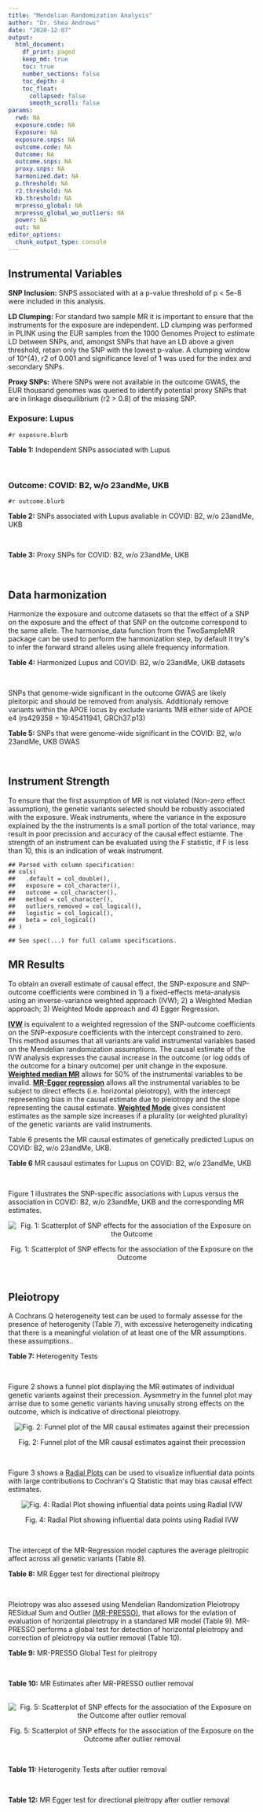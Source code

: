 ```yaml
---
title: "Mendelian Randomization Analysis"
author: "Dr. Shea Andrews"
date: "2020-12-07"
output:
  html_document:
    df_print: paged
    keep_md: true
    toc: true
    number_sections: false
    toc_depth: 4
    toc_float:
      collapsed: false
      smooth_scroll: false
params:
  rwd: NA
  exposure.code: NA
  Exposure: NA
  exposure.snps: NA
  outcome.code: NA
  Outcome: NA
  outcome.snps: NA
  proxy.snps: NA
  harmonized.dat: NA
  p.threshold: NA
  r2.threshold: NA
  kb.threshold: NA
  mrpresso_global: NA
  mrpresso_global_wo_outliers: NA
  power: NA
  out: NA
editor_options:
  chunk_output_type: console
---
```







## Instrumental Variables
**SNP Inclusion:** SNPS associated with at a p-value threshold of p < 5e-8 were included in this analysis.
<br>

**LD Clumping:** For standard two sample MR it is important to ensure that the instruments for the exposure are independent. LD clumping was performed in PLINK using the EUR samples from the 1000 Genomes Project to estimate LD between SNPs, and, amongst SNPs that have an LD above a given threshold, retain only the SNP with the lowest p-value. A clumping window of 10^{4}, r2 of 0.001 and significance level of 1 was used for the index and secondary SNPs.
<br>

**Proxy SNPs:** Where SNPs were not available in the outcome GWAS, the EUR thousand genomes was queried to identify potential proxy SNPs that are in linkage disequilibrium (r2 > 0.8) of the missing SNP.
<br>

### Exposure: Lupus
`#r exposure.blurb`
<br>

**Table 1:** Independent SNPs associated with Lupus
<div data-pagedtable="false">
  <script data-pagedtable-source type="application/json">
{"columns":[{"label":["SNP"],"name":[1],"type":["chr"],"align":["left"]},{"label":["CHROM"],"name":[2],"type":["dbl"],"align":["right"]},{"label":["POS"],"name":[3],"type":["dbl"],"align":["right"]},{"label":["REF"],"name":[4],"type":["chr"],"align":["left"]},{"label":["ALT"],"name":[5],"type":["chr"],"align":["left"]},{"label":["AF"],"name":[6],"type":["dbl"],"align":["right"]},{"label":["BETA"],"name":[7],"type":["dbl"],"align":["right"]},{"label":["SE"],"name":[8],"type":["dbl"],"align":["right"]},{"label":["Z"],"name":[9],"type":["dbl"],"align":["right"]},{"label":["P"],"name":[10],"type":["dbl"],"align":["right"]},{"label":["N"],"name":[11],"type":["dbl"],"align":["right"]},{"label":["TRAIT"],"name":[12],"type":["chr"],"align":["left"]}],"data":[{"1":"rs4661543","2":"1","3":"15229101","4":"T","5":"G","6":"0.89366400","7":"0.2744370","8":"0.04237546","9":"6.476320","10":"9.39891e-11","11":"23210","12":"Lupus"},{"1":"rs6679677","2":"1","3":"114303808","4":"C","5":"A","6":"0.13198000","7":"0.3364722","8":"0.04648538","9":"7.238238","10":"4.54552e-13","11":"23210","12":"Lupus"},{"1":"rs6671847","2":"1","3":"161478810","4":"G","5":"A","6":"0.43811600","7":"0.1988509","8":"0.02896508","9":"6.865193","10":"6.64016e-12","11":"23210","12":"Lupus"},{"1":"rs10912578","2":"1","3":"173251856","4":"A","5":"G","6":"0.69282600","7":"-0.2468600","8":"0.03099180","9":"-7.965340","10":"1.64776e-15","11":"23210","12":"Lupus"},{"1":"rs4916215","2":"1","3":"173314540","4":"C","5":"T","6":"0.77431100","7":"0.2231440","8":"0.03396932","9":"6.568970","10":"5.06636e-11","11":"23210","12":"Lupus"},{"1":"rs17849501","2":"1","3":"183542323","4":"C","5":"T","6":"0.04266520","7":"0.8109302","8":"0.04986423","9":"16.262763","10":"1.81370e-59","11":"23210","12":"Lupus"},{"1":"rs12094036","2":"1","3":"183558174","4":"T","5":"C","6":"0.06648550","7":"-0.3285041","8":"0.05785948","9":"-5.677618","10":"1.36583e-08","11":"23210","12":"Lupus"},{"1":"rs34703115","2":"2","3":"40282854","4":"T","5":"C","6":"0.05253620","7":"-0.6161861","8":"0.10477761","9":"-5.880895","10":"4.08053e-09","11":"23210","12":"Lupus"},{"1":"rs268124","2":"2","3":"65654364","4":"C","5":"T","6":"0.70927300","7":"0.1863300","8":"0.03237026","9":"5.756200","10":"8.60306e-09","11":"23210","12":"Lupus"},{"1":"rs13019891","2":"2","3":"113829869","4":"G","5":"T","6":"0.42580400","7":"-0.5621189","8":"0.02903360","9":"-19.360981","10":"1.64719e-83","11":"23210","12":"Lupus"},{"1":"rs2459611","2":"2","3":"191939187","4":"C","5":"T","6":"0.91986900","7":"0.2613650","8":"0.04524500","9":"5.776660","10":"7.62003e-09","11":"23210","12":"Lupus"},{"1":"rs4274624","2":"2","3":"191958656","4":"C","5":"T","6":"0.79354100","7":"-0.5596160","8":"0.03267912","9":"-17.124600","10":"9.73273e-66","11":"23210","12":"Lupus"},{"1":"rs10048743","2":"2","3":"213890232","4":"G","5":"T","6":"0.86960500","7":"-0.2311120","8":"0.04120563","9":"-5.608740","10":"2.03803e-08","11":"23210","12":"Lupus"},{"1":"rs10200680","2":"2","3":"223961877","4":"C","5":"T","6":"0.12876900","7":"-0.2484614","8":"0.04248350","9":"-5.848421","10":"4.96262e-09","11":"23210","12":"Lupus"},{"1":"rs2573219","2":"2","3":"233288667","4":"A","5":"C","6":"0.11355300","7":"0.5877867","8":"0.04292917","9":"13.692012","10":"1.13327e-42","11":"23210","12":"Lupus"},{"1":"rs9852014","2":"3","3":"129084581","4":"A","5":"G","6":"0.08055150","7":"0.6205765","8":"0.04927268","9":"12.594737","10":"2.25712e-36","11":"23210","12":"Lupus"},{"1":"rs1464446","2":"3","3":"146601295","4":"G","5":"T","6":"0.19522400","7":"-0.3285041","8":"0.04014973","9":"-8.181975","10":"2.79229e-16","11":"23210","12":"Lupus"},{"1":"rs13136219","2":"4","3":"102743687","4":"C","5":"T","6":"0.33503600","7":"-0.1743534","8":"0.02778696","9":"-6.274648","10":"3.50427e-10","11":"23210","12":"Lupus"},{"1":"rs4388254","2":"5","3":"133428601","4":"C","5":"T","6":"0.04080520","7":"0.3784364","8":"0.06039767","9":"6.265745","10":"3.71046e-10","11":"23210","12":"Lupus"},{"1":"rs1078324","2":"5","3":"149202268","4":"C","5":"A","6":"0.06524100","7":"-0.7133499","8":"0.07816647","9":"-9.126034","10":"7.10544e-20","11":"23210","12":"Lupus"},{"1":"rs6889239","2":"5","3":"150457771","4":"T","5":"C","6":"0.25117800","7":"0.2776317","8":"0.03173996","9":"8.747072","10":"2.18960e-18","11":"23210","12":"Lupus"},{"1":"rs2431697","2":"5","3":"159879978","4":"T","5":"C","6":"0.40740100","7":"-0.2231436","8":"0.02929643","9":"-7.616749","10":"2.60144e-14","11":"23210","12":"Lupus"},{"1":"rs12524498","2":"6","3":"31444187","4":"G","5":"T","6":"0.02318840","7":"-0.6733446","8":"0.12079282","9":"-5.574376","10":"2.48419e-08","11":"23210","12":"Lupus"},{"1":"rs389884","2":"6","3":"31940897","4":"A","5":"G","6":"0.10729800","7":"0.9282193","8":"0.04323190","9":"21.470703","10":"2.92560e-102","11":"23210","12":"Lupus"},{"1":"rs79197920","2":"6","3":"32455569","4":"C","5":"T","6":"0.65625000","7":"-0.4510760","8":"0.03341812","9":"-13.497900","10":"1.60819e-41","11":"23210","12":"Lupus"},{"1":"rs113753702","2":"6","3":"32471064","4":"T","5":"C","6":"0.43790100","7":"-0.3856625","8":"0.03422480","9":"-11.268508","10":"1.87724e-29","11":"23210","12":"Lupus"},{"1":"rs77062257","2":"6","3":"32620764","4":"A","5":"T","6":"0.16741300","7":"-0.4620355","8":"0.04802120","9":"-9.621488","10":"6.48854e-22","11":"23210","12":"Lupus"},{"1":"rs2097294","2":"6","3":"32779583","4":"C","5":"T","6":"0.00875099","7":"0.6981347","8":"0.06965172","9":"10.023223","10":"1.20508e-23","11":"23210","12":"Lupus"},{"1":"rs7768653","2":"6","3":"106574794","4":"C","5":"T","6":"0.60770100","7":"-0.2070140","8":"0.02968907","9":"-6.972740","10":"3.10827e-12","11":"23210","12":"Lupus"},{"1":"rs58721818","2":"6","3":"138243739","4":"C","5":"T","6":"0.03142030","7":"0.6575200","8":"0.07559407","9":"8.698037","10":"3.37674e-18","11":"23210","12":"Lupus"},{"1":"rs35000415","2":"7","3":"128585616","4":"C","5":"T","6":"0.14785900","7":"0.5877867","8":"0.04153895","9":"14.150252","10":"1.86090e-45","11":"23210","12":"Lupus"},{"1":"rs2736332","2":"8","3":"11339965","4":"G","5":"C","6":"0.24709300","7":"0.2776317","8":"0.03206938","9":"8.657222","10":"4.83401e-18","11":"23210","12":"Lupus"},{"1":"rs7823055","2":"8","3":"55511676","4":"G","5":"T","6":"0.57587300","7":"-0.3506570","8":"0.02862084","9":"-12.251800","10":"1.64303e-34","11":"23210","12":"Lupus"},{"1":"rs7097397","2":"10","3":"50025396","4":"G","5":"A","6":"0.35511500","7":"-0.1863296","8":"0.02871184","9":"-6.489643","10":"8.60398e-11","11":"23210","12":"Lupus"},{"1":"rs7899626","2":"10","3":"63825561","4":"C","5":"T","6":"0.32037800","7":"0.1823216","8":"0.03325319","9":"5.482830","10":"4.18576e-08","11":"23210","12":"Lupus"},{"1":"rs58688157","2":"11","3":"625085","4":"A","5":"G","6":"0.26210400","7":"-0.2231436","8":"0.03356474","9":"-6.648154","10":"2.96791e-11","11":"23210","12":"Lupus"},{"1":"rs353608","2":"11","3":"35101738","4":"A","5":"G","6":"0.53012700","7":"0.1863300","8":"0.02801977","9":"6.649930","10":"2.93228e-11","11":"23210","12":"Lupus"},{"1":"rs73050535","2":"12","3":"5012503","4":"C","5":"T","6":"0.01180100","7":"-0.7133499","8":"0.12413416","9":"-5.746604","10":"9.10536e-09","11":"23210","12":"Lupus"},{"1":"rs597808","2":"12","3":"111973358","4":"A","5":"G","6":"0.54462300","7":"-0.1625189","8":"0.02947364","9":"-5.514043","10":"3.50683e-08","11":"23210","12":"Lupus"},{"1":"rs1143679","2":"16","3":"31276811","4":"G","5":"A","6":"0.12236000","7":"0.5822156","8":"0.03998663","9":"14.560256","10":"5.02694e-48","11":"23210","12":"Lupus"},{"1":"rs13332649","2":"16","3":"85966683","4":"A","5":"G","6":"0.23690900","7":"-0.3147107","8":"0.03756825","9":"-8.377040","10":"5.42755e-17","11":"23210","12":"Lupus"},{"1":"rs143123127","2":"17","3":"38007190","4":"G","5":"A","6":"0.05919850","7":"0.4700036","8":"0.08403420","9":"5.593004","10":"2.23174e-08","11":"23210","12":"Lupus"},{"1":"rs35251378","2":"19","3":"10459969","4":"G","5":"A","6":"0.28126200","7":"-0.2357223","8":"0.03242656","9":"-7.269422","10":"3.61030e-13","11":"23210","12":"Lupus"},{"1":"rs73068668","2":"19","3":"55763262","4":"G","5":"A","6":"0.05480940","7":"-0.3147107","8":"0.05749035","9":"-5.474149","10":"4.39618e-08","11":"23210","12":"Lupus"},{"1":"rs3747093","2":"22","3":"21984379","4":"G","5":"A","6":"0.19129500","7":"0.2623643","8":"0.03450549","9":"7.603552","10":"2.88112e-14","11":"23210","12":"Lupus"}],"options":{"columns":{"min":{},"max":[10]},"rows":{"min":[10],"max":[10]},"pages":{}}}
  </script>
</div>
<br>

### Outcome: COVID: B2, w/o 23andMe, UKB
`#r outcome.blurb`
<br>

**Table 2:** SNPs associated with Lupus avaliable in COVID: B2, w/o 23andMe, UKB
<div data-pagedtable="false">
  <script data-pagedtable-source type="application/json">
{"columns":[{"label":["SNP"],"name":[1],"type":["chr"],"align":["left"]},{"label":["CHROM"],"name":[2],"type":["dbl"],"align":["right"]},{"label":["POS"],"name":[3],"type":["dbl"],"align":["right"]},{"label":["REF"],"name":[4],"type":["chr"],"align":["left"]},{"label":["ALT"],"name":[5],"type":["chr"],"align":["left"]},{"label":["AF"],"name":[6],"type":["dbl"],"align":["right"]},{"label":["BETA"],"name":[7],"type":["dbl"],"align":["right"]},{"label":["SE"],"name":[8],"type":["dbl"],"align":["right"]},{"label":["Z"],"name":[9],"type":["dbl"],"align":["right"]},{"label":["P"],"name":[10],"type":["dbl"],"align":["right"]},{"label":["N"],"name":[11],"type":["dbl"],"align":["right"]},{"label":["TRAIT"],"name":[12],"type":["chr"],"align":["left"]}],"data":[{"1":"rs4661543","2":"1","3":"15229101","4":"T","5":"G","6":"0.88530","7":"-0.0173250","8":"0.037547","9":"-0.46142168","10":"6.445e-01","11":"543388","12":"COVID:_hospitalized_vs._population__eur_w/o_23andMe__ukbb"},{"1":"rs6679677","2":"1","3":"114303808","4":"C","5":"A","6":"0.14180","7":"0.0064796","8":"0.045873","9":"0.14125084","10":"8.877e-01","11":"543388","12":"COVID:_hospitalized_vs._population__eur_w/o_23andMe__ukbb"},{"1":"rs6671847","2":"1","3":"161478810","4":"G","5":"A","6":"0.49720","7":"0.0099306","8":"0.034233","9":"0.29008851","10":"7.717e-01","11":"532719","12":"COVID:_hospitalized_vs._population__eur_w/o_23andMe__ukbb"},{"1":"rs10912578","2":"1","3":"173251856","4":"A","5":"G","6":"0.68150","7":"-0.0076193","8":"0.039251","9":"-0.19411735","10":"8.461e-01","11":"530716","12":"COVID:_hospitalized_vs._population__eur_w/o_23andMe__ukbb"},{"1":"rs4916215","2":"1","3":"173314540","4":"C","5":"T","6":"0.75800","7":"-0.0160120","8":"0.029214","9":"-0.54809338","10":"5.836e-01","11":"543388","12":"COVID:_hospitalized_vs._population__eur_w/o_23andMe__ukbb"},{"1":"rs17849501","2":"1","3":"183542323","4":"C","5":"T","6":"0.05129","7":"0.0199730","8":"0.058174","9":"0.34333207","10":"7.314e-01","11":"543388","12":"COVID:_hospitalized_vs._population__eur_w/o_23andMe__ukbb"},{"1":"rs12094036","2":"1","3":"183558174","4":"T","5":"C","6":"0.09063","7":"0.0673980","8":"0.047119","9":"1.43037840","10":"1.526e-01","11":"543388","12":"COVID:_hospitalized_vs._population__eur_w/o_23andMe__ukbb"},{"1":"rs34703115","2":"2","3":"40282854","4":"T","5":"C","6":"0.03179","7":"0.0548320","8":"0.074023","9":"0.74074274","10":"4.589e-01","11":"543388","12":"COVID:_hospitalized_vs._population__eur_w/o_23andMe__ukbb"},{"1":"rs268124","2":"2","3":"65654364","4":"C","5":"T","6":"0.69320","7":"-0.0492370","8":"0.037651","9":"-1.30772091","10":"1.910e-01","11":"533332","12":"COVID:_hospitalized_vs._population__eur_w/o_23andMe__ukbb"},{"1":"rs13019891","2":"2","3":"113829869","4":"G","5":"T","6":"0.45260","7":"-0.0035785","8":"0.032760","9":"-0.10923382","10":"9.130e-01","11":"533332","12":"COVID:_hospitalized_vs._population__eur_w/o_23andMe__ukbb"},{"1":"rs2459611","2":"2","3":"191939187","4":"C","5":"T","6":"0.92250","7":"-0.0944620","8":"0.049937","9":"-1.89162345","10":"5.854e-02","11":"533332","12":"COVID:_hospitalized_vs._population__eur_w/o_23andMe__ukbb"},{"1":"rs4274624","2":"2","3":"191958656","4":"C","5":"T","6":"0.77670","7":"-0.0207940","8":"0.030626","9":"-0.67896558","10":"4.972e-01","11":"543388","12":"COVID:_hospitalized_vs._population__eur_w/o_23andMe__ukbb"},{"1":"rs10048743","2":"2","3":"213890232","4":"G","5":"T","6":"0.81620","7":"0.0300460","8":"0.037737","9":"0.79619472","10":"4.259e-01","11":"543388","12":"COVID:_hospitalized_vs._population__eur_w/o_23andMe__ukbb"},{"1":"rs10200680","2":"2","3":"223961877","4":"C","5":"T","6":"0.15720","7":"0.0303270","8":"0.036107","9":"0.83992024","10":"4.009e-01","11":"543388","12":"COVID:_hospitalized_vs._population__eur_w/o_23andMe__ukbb"},{"1":"rs2573219","2":"2","3":"233288667","4":"A","5":"C","6":"0.08766","7":"-0.0808580","8":"0.045431","9":"-1.77979794","10":"7.511e-02","11":"543388","12":"COVID:_hospitalized_vs._population__eur_w/o_23andMe__ukbb"},{"1":"rs9852014","2":"3","3":"129084581","4":"A","5":"G","6":"0.08334","7":"-0.0198420","8":"0.060409","9":"-0.32846099","10":"7.426e-01","11":"533332","12":"COVID:_hospitalized_vs._population__eur_w/o_23andMe__ukbb"},{"1":"rs1464446","2":"3","3":"146601295","4":"G","5":"T","6":"0.19820","7":"0.0089551","8":"0.036289","9":"0.24677175","10":"8.051e-01","11":"540159","12":"COVID:_hospitalized_vs._population__eur_w/o_23andMe__ukbb"},{"1":"rs13136219","2":"4","3":"102743687","4":"C","5":"T","6":"0.34120","7":"0.0015060","8":"0.026281","9":"0.05730376","10":"9.543e-01","11":"543388","12":"COVID:_hospitalized_vs._population__eur_w/o_23andMe__ukbb"},{"1":"rs4388254","2":"5","3":"133428601","4":"C","5":"T","6":"0.08097","7":"-0.0680890","8":"0.068740","9":"-0.99052953","10":"3.219e-01","11":"533332","12":"COVID:_hospitalized_vs._population__eur_w/o_23andMe__ukbb"},{"1":"rs1078324","2":"5","3":"149202268","4":"C","5":"A","6":"0.05562","7":"0.0509050","8":"0.053860","9":"0.94513554","10":"3.446e-01","11":"542775","12":"COVID:_hospitalized_vs._population__eur_w/o_23andMe__ukbb"},{"1":"rs6889239","2":"5","3":"150457771","4":"T","5":"C","6":"0.25410","7":"0.0104170","8":"0.035646","9":"0.29223475","10":"7.701e-01","11":"533332","12":"COVID:_hospitalized_vs._population__eur_w/o_23andMe__ukbb"},{"1":"rs2431697","2":"5","3":"159879978","4":"T","5":"C","6":"0.39550","7":"-0.0676960","8":"0.025776","9":"-2.62631906","10":"8.632e-03","11":"543388","12":"COVID:_hospitalized_vs._population__eur_w/o_23andMe__ukbb"},{"1":"rs12524498","2":"6","3":"31444187","4":"G","5":"T","6":"0.03506","7":"0.2116200","8":"0.097165","9":"2.17794473","10":"2.941e-02","11":"538960","12":"COVID:_hospitalized_vs._population__eur_w/o_23andMe__ukbb"},{"1":"rs389884","2":"6","3":"31940897","4":"A","5":"G","6":"0.09527","7":"-0.0223640","8":"0.046162","9":"-0.48446774","10":"6.281e-01","11":"542775","12":"COVID:_hospitalized_vs._population__eur_w/o_23andMe__ukbb"},{"1":"rs77062257","2":"6","3":"32620764","4":"A","5":"T","6":"0.08703","7":"-0.0233400","8":"0.050585","9":"-0.46140160","10":"6.445e-01","11":"254171","12":"COVID:_hospitalized_vs._population__eur_w/o_23andMe__ukbb"},{"1":"rs7768653","2":"6","3":"106574794","4":"C","5":"T","6":"0.54620","7":"0.0098355","8":"0.026508","9":"0.37103893","10":"7.106e-01","11":"542775","12":"COVID:_hospitalized_vs._population__eur_w/o_23andMe__ukbb"},{"1":"rs58721818","2":"6","3":"138243739","4":"C","5":"T","6":"0.02716","7":"0.0461730","8":"0.079008","9":"0.58440917","10":"5.589e-01","11":"543388","12":"COVID:_hospitalized_vs._population__eur_w/o_23andMe__ukbb"},{"1":"rs35000415","2":"7","3":"128585616","4":"C","5":"T","6":"0.14670","7":"0.0410740","8":"0.040723","9":"1.00861921","10":"3.132e-01","11":"543388","12":"COVID:_hospitalized_vs._population__eur_w/o_23andMe__ukbb"},{"1":"rs2736332","2":"8","3":"11339965","4":"G","5":"C","6":"0.24670","7":"0.0269410","8":"0.029256","9":"0.92087093","10":"3.571e-01","11":"543388","12":"COVID:_hospitalized_vs._population__eur_w/o_23andMe__ukbb"},{"1":"rs7823055","2":"8","3":"55511676","4":"G","5":"T","6":"0.56470","7":"0.0122890","8":"0.036782","9":"0.33410364","10":"7.383e-01","11":"530716","12":"COVID:_hospitalized_vs._population__eur_w/o_23andMe__ukbb"},{"1":"rs7097397","2":"10","3":"50025396","4":"G","5":"A","6":"0.36630","7":"-0.0172480","8":"0.026370","9":"-0.65407660","10":"5.131e-01","11":"543388","12":"COVID:_hospitalized_vs._population__eur_w/o_23andMe__ukbb"},{"1":"rs7899626","2":"10","3":"63825561","4":"C","5":"T","6":"0.35550","7":"0.0026900","8":"0.034628","9":"0.07768280","10":"9.381e-01","11":"533332","12":"COVID:_hospitalized_vs._population__eur_w/o_23andMe__ukbb"},{"1":"rs58688157","2":"11","3":"625085","4":"A","5":"G","6":"0.21880","7":"0.0103520","8":"0.036335","9":"0.28490436","10":"7.757e-01","11":"533332","12":"COVID:_hospitalized_vs._population__eur_w/o_23andMe__ukbb"},{"1":"rs353608","2":"11","3":"35101738","4":"A","5":"G","6":"0.51560","7":"0.0351780","8":"0.032856","9":"1.07067202","10":"2.843e-01","11":"532719","12":"COVID:_hospitalized_vs._population__eur_w/o_23andMe__ukbb"},{"1":"rs73050535","2":"12","3":"5012503","4":"C","5":"T","6":"0.01307","7":"-0.0884310","8":"0.087956","9":"-1.00540043","10":"3.147e-01","11":"542775","12":"COVID:_hospitalized_vs._population__eur_w/o_23andMe__ukbb"},{"1":"rs597808","2":"12","3":"111973358","4":"A","5":"G","6":"0.59960","7":"0.0228450","8":"0.033140","9":"0.68934822","10":"4.906e-01","11":"532719","12":"COVID:_hospitalized_vs._population__eur_w/o_23andMe__ukbb"},{"1":"rs1143679","2":"16","3":"31276811","4":"G","5":"A","6":"0.12040","7":"-0.0561270","8":"0.048108","9":"-1.16668745","10":"2.433e-01","11":"532719","12":"COVID:_hospitalized_vs._population__eur_w/o_23andMe__ukbb"},{"1":"rs13332649","2":"16","3":"85966683","4":"A","5":"G","6":"0.29290","7":"0.0328820","8":"0.032430","9":"1.01393771","10":"3.106e-01","11":"543388","12":"COVID:_hospitalized_vs._population__eur_w/o_23andMe__ukbb"},{"1":"rs35251378","2":"19","3":"10459969","4":"G","5":"A","6":"0.25990","7":"0.1450100","8":"0.035970","9":"4.03141507","10":"5.544e-05","11":"533332","12":"COVID:_hospitalized_vs._population__eur_w/o_23andMe__ukbb"},{"1":"rs73068668","2":"19","3":"55763262","4":"G","5":"A","6":"0.07517","7":"-0.1040900","8":"0.063496","9":"-1.63931586","10":"1.012e-01","11":"533332","12":"COVID:_hospitalized_vs._population__eur_w/o_23andMe__ukbb"},{"1":"rs3747093","2":"22","3":"21984379","4":"G","5":"A","6":"0.25790","7":"0.0381080","8":"0.040182","9":"0.94838485","10":"3.429e-01","11":"533332","12":"COVID:_hospitalized_vs._population__eur_w/o_23andMe__ukbb"},{"1":"rs79197920","2":"NA","3":"NA","4":"NA","5":"NA","6":"NA","7":"NA","8":"NA","9":"NA","10":"NA","11":"NA","12":"NA"},{"1":"rs113753702","2":"NA","3":"NA","4":"NA","5":"NA","6":"NA","7":"NA","8":"NA","9":"NA","10":"NA","11":"NA","12":"NA"},{"1":"rs2097294","2":"NA","3":"NA","4":"NA","5":"NA","6":"NA","7":"NA","8":"NA","9":"NA","10":"NA","11":"NA","12":"NA"},{"1":"rs143123127","2":"NA","3":"NA","4":"NA","5":"NA","6":"NA","7":"NA","8":"NA","9":"NA","10":"NA","11":"NA","12":"NA"}],"options":{"columns":{"min":{},"max":[10]},"rows":{"min":[10],"max":[10]},"pages":{}}}
  </script>
</div>
<br>

**Table 3:** Proxy SNPs for COVID: B2, w/o 23andMe, UKB
<div data-pagedtable="false">
  <script data-pagedtable-source type="application/json">
{"columns":[{"label":["target_snp"],"name":[1],"type":["chr"],"align":["left"]},{"label":["proxy_snp"],"name":[2],"type":["chr"],"align":["left"]},{"label":["ld.r2"],"name":[3],"type":["dbl"],"align":["right"]},{"label":["Dprime"],"name":[4],"type":["dbl"],"align":["right"]},{"label":["PHASE"],"name":[5],"type":["chr"],"align":["left"]},{"label":["X12"],"name":[6],"type":["lgl"],"align":["right"]},{"label":["CHROM"],"name":[7],"type":["dbl"],"align":["right"]},{"label":["POS"],"name":[8],"type":["dbl"],"align":["right"]},{"label":["REF.proxy"],"name":[9],"type":["chr"],"align":["left"]},{"label":["ALT.proxy"],"name":[10],"type":["lgl"],"align":["right"]},{"label":["AF"],"name":[11],"type":["dbl"],"align":["right"]},{"label":["BETA"],"name":[12],"type":["dbl"],"align":["right"]},{"label":["SE"],"name":[13],"type":["dbl"],"align":["right"]},{"label":["Z"],"name":[14],"type":["dbl"],"align":["right"]},{"label":["P"],"name":[15],"type":["dbl"],"align":["right"]},{"label":["N"],"name":[16],"type":["dbl"],"align":["right"]},{"label":["TRAIT"],"name":[17],"type":["chr"],"align":["left"]},{"label":["ref"],"name":[18],"type":["chr"],"align":["left"]},{"label":["ref.proxy"],"name":[19],"type":["lgl"],"align":["right"]},{"label":["alt"],"name":[20],"type":["chr"],"align":["left"]},{"label":["alt.proxy"],"name":[21],"type":["chr"],"align":["left"]},{"label":["ALT"],"name":[22],"type":["chr"],"align":["left"]},{"label":["REF"],"name":[23],"type":["chr"],"align":["left"]},{"label":["proxy.outcome"],"name":[24],"type":["lgl"],"align":["right"]}],"data":[{"1":"rs143123127","2":"rs112876941","3":"1","4":"1","5":"AT/GA","6":"NA","7":"17","8":"37922804","9":"A","10":"TRUE","11":"0.05116","12":"0.037885","13":"0.072201","14":"0.5247157","15":"0.5998","16":"543388","17":"COVID:_hospitalized_vs._population__eur_w/o_23andMe__ukbb","18":"A","19":"TRUE","20":"G","21":"A","22":"A","23":"G","24":"TRUE"},{"1":"rs79197920","2":"NA","3":"NA","4":"NA","5":"NA","6":"NA","7":"NA","8":"NA","9":"NA","10":"NA","11":"NA","12":"NA","13":"NA","14":"NA","15":"NA","16":"NA","17":"NA","18":"NA","19":"NA","20":"NA","21":"NA","22":"NA","23":"NA","24":"NA"},{"1":"rs113753702","2":"NA","3":"NA","4":"NA","5":"NA","6":"NA","7":"NA","8":"NA","9":"NA","10":"NA","11":"NA","12":"NA","13":"NA","14":"NA","15":"NA","16":"NA","17":"NA","18":"NA","19":"NA","20":"NA","21":"NA","22":"NA","23":"NA","24":"NA"},{"1":"rs2097294","2":"NA","3":"NA","4":"NA","5":"NA","6":"NA","7":"NA","8":"NA","9":"NA","10":"NA","11":"NA","12":"NA","13":"NA","14":"NA","15":"NA","16":"NA","17":"NA","18":"NA","19":"NA","20":"NA","21":"NA","22":"NA","23":"NA","24":"NA"}],"options":{"columns":{"min":{},"max":[10]},"rows":{"min":[10],"max":[10]},"pages":{}}}
  </script>
</div>
<br>

## Data harmonization
Harmonize the exposure and outcome datasets so that the effect of a SNP on the exposure and the effect of that SNP on the outcome correspond to the same allele. The harmonise_data function from the TwoSampleMR package can be used to perform the harmonization step, by default it try's to infer the forward strand alleles using allele frequency information.
<br>

**Table 4:** Harmonized Lupus and COVID: B2, w/o 23andMe, UKB datasets
<div data-pagedtable="false">
  <script data-pagedtable-source type="application/json">
{"columns":[{"label":["SNP"],"name":[1],"type":["chr"],"align":["left"]},{"label":["effect_allele.exposure"],"name":[2],"type":["chr"],"align":["left"]},{"label":["other_allele.exposure"],"name":[3],"type":["chr"],"align":["left"]},{"label":["effect_allele.outcome"],"name":[4],"type":["chr"],"align":["left"]},{"label":["other_allele.outcome"],"name":[5],"type":["chr"],"align":["left"]},{"label":["beta.exposure"],"name":[6],"type":["dbl"],"align":["right"]},{"label":["beta.outcome"],"name":[7],"type":["dbl"],"align":["right"]},{"label":["eaf.exposure"],"name":[8],"type":["dbl"],"align":["right"]},{"label":["eaf.outcome"],"name":[9],"type":["dbl"],"align":["right"]},{"label":["remove"],"name":[10],"type":["lgl"],"align":["right"]},{"label":["palindromic"],"name":[11],"type":["lgl"],"align":["right"]},{"label":["ambiguous"],"name":[12],"type":["lgl"],"align":["right"]},{"label":["id.outcome"],"name":[13],"type":["chr"],"align":["left"]},{"label":["chr.outcome"],"name":[14],"type":["dbl"],"align":["right"]},{"label":["pos.outcome"],"name":[15],"type":["dbl"],"align":["right"]},{"label":["se.outcome"],"name":[16],"type":["dbl"],"align":["right"]},{"label":["z.outcome"],"name":[17],"type":["dbl"],"align":["right"]},{"label":["pval.outcome"],"name":[18],"type":["dbl"],"align":["right"]},{"label":["samplesize.outcome"],"name":[19],"type":["dbl"],"align":["right"]},{"label":["outcome"],"name":[20],"type":["chr"],"align":["left"]},{"label":["mr_keep.outcome"],"name":[21],"type":["lgl"],"align":["right"]},{"label":["pval_origin.outcome"],"name":[22],"type":["chr"],"align":["left"]},{"label":["chr.exposure"],"name":[23],"type":["dbl"],"align":["right"]},{"label":["pos.exposure"],"name":[24],"type":["dbl"],"align":["right"]},{"label":["se.exposure"],"name":[25],"type":["dbl"],"align":["right"]},{"label":["z.exposure"],"name":[26],"type":["dbl"],"align":["right"]},{"label":["pval.exposure"],"name":[27],"type":["dbl"],"align":["right"]},{"label":["samplesize.exposure"],"name":[28],"type":["dbl"],"align":["right"]},{"label":["exposure"],"name":[29],"type":["chr"],"align":["left"]},{"label":["mr_keep.exposure"],"name":[30],"type":["lgl"],"align":["right"]},{"label":["pval_origin.exposure"],"name":[31],"type":["chr"],"align":["left"]},{"label":["id.exposure"],"name":[32],"type":["chr"],"align":["left"]},{"label":["action"],"name":[33],"type":["dbl"],"align":["right"]},{"label":["mr_keep"],"name":[34],"type":["lgl"],"align":["right"]},{"label":["pt"],"name":[35],"type":["dbl"],"align":["right"]},{"label":["pleitropy_keep"],"name":[36],"type":["lgl"],"align":["right"]},{"label":["mrpresso_RSSobs"],"name":[37],"type":["lgl"],"align":["right"]},{"label":["mrpresso_pval"],"name":[38],"type":["lgl"],"align":["right"]},{"label":["mrpresso_keep"],"name":[39],"type":["lgl"],"align":["right"]}],"data":[{"1":"rs10048743","2":"T","3":"G","4":"T","5":"G","6":"-0.2311120","7":"0.0300460","8":"0.8696050","9":"0.81620","10":"FALSE","11":"FALSE","12":"FALSE","13":"DiI4YG","14":"2","15":"213890232","16":"0.037737","17":"0.79619472","18":"4.259e-01","19":"543388","20":"covidhgi2020anaB2v4eurwoukbb","21":"TRUE","22":"reported","23":"2","24":"213890232","25":"0.04120563","26":"-5.608740","27":"2.03803e-08","28":"23210","29":"Betham2015lupus","30":"TRUE","31":"reported","32":"faNcXb","33":"2","34":"TRUE","35":"5e-08","36":"TRUE","37":"NA","38":"NA","39":"TRUE"},{"1":"rs10200680","2":"T","3":"C","4":"T","5":"C","6":"-0.2484614","7":"0.0303270","8":"0.1287690","9":"0.15720","10":"FALSE","11":"FALSE","12":"FALSE","13":"DiI4YG","14":"2","15":"223961877","16":"0.036107","17":"0.83992024","18":"4.009e-01","19":"543388","20":"covidhgi2020anaB2v4eurwoukbb","21":"TRUE","22":"reported","23":"2","24":"223961877","25":"0.04248350","26":"-5.848421","27":"4.96262e-09","28":"23210","29":"Betham2015lupus","30":"TRUE","31":"reported","32":"faNcXb","33":"2","34":"TRUE","35":"5e-08","36":"TRUE","37":"NA","38":"NA","39":"TRUE"},{"1":"rs1078324","2":"A","3":"C","4":"A","5":"C","6":"-0.7133499","7":"0.0509050","8":"0.0652410","9":"0.05562","10":"FALSE","11":"FALSE","12":"FALSE","13":"DiI4YG","14":"5","15":"149202268","16":"0.053860","17":"0.94513554","18":"3.446e-01","19":"542775","20":"covidhgi2020anaB2v4eurwoukbb","21":"TRUE","22":"reported","23":"5","24":"149202268","25":"0.07816647","26":"-9.126034","27":"7.10544e-20","28":"23210","29":"Betham2015lupus","30":"TRUE","31":"reported","32":"faNcXb","33":"2","34":"TRUE","35":"5e-08","36":"TRUE","37":"NA","38":"NA","39":"TRUE"},{"1":"rs10912578","2":"G","3":"A","4":"G","5":"A","6":"-0.2468600","7":"-0.0076193","8":"0.6928260","9":"0.68150","10":"FALSE","11":"FALSE","12":"FALSE","13":"DiI4YG","14":"1","15":"173251856","16":"0.039251","17":"-0.19411735","18":"8.461e-01","19":"530716","20":"covidhgi2020anaB2v4eurwoukbb","21":"TRUE","22":"reported","23":"1","24":"173251856","25":"0.03099180","26":"-7.965340","27":"1.64776e-15","28":"23210","29":"Betham2015lupus","30":"TRUE","31":"reported","32":"faNcXb","33":"2","34":"TRUE","35":"5e-08","36":"TRUE","37":"NA","38":"NA","39":"TRUE"},{"1":"rs1143679","2":"A","3":"G","4":"A","5":"G","6":"0.5822156","7":"-0.0561270","8":"0.1223600","9":"0.12040","10":"FALSE","11":"FALSE","12":"FALSE","13":"DiI4YG","14":"16","15":"31276811","16":"0.048108","17":"-1.16668745","18":"2.433e-01","19":"532719","20":"covidhgi2020anaB2v4eurwoukbb","21":"TRUE","22":"reported","23":"16","24":"31276811","25":"0.03998663","26":"14.560256","27":"5.02694e-48","28":"23210","29":"Betham2015lupus","30":"TRUE","31":"reported","32":"faNcXb","33":"2","34":"TRUE","35":"5e-08","36":"TRUE","37":"NA","38":"NA","39":"TRUE"},{"1":"rs12094036","2":"C","3":"T","4":"C","5":"T","6":"-0.3285041","7":"0.0673980","8":"0.0664855","9":"0.09063","10":"FALSE","11":"FALSE","12":"FALSE","13":"DiI4YG","14":"1","15":"183558174","16":"0.047119","17":"1.43037840","18":"1.526e-01","19":"543388","20":"covidhgi2020anaB2v4eurwoukbb","21":"TRUE","22":"reported","23":"1","24":"183558174","25":"0.05785948","26":"-5.677618","27":"1.36583e-08","28":"23210","29":"Betham2015lupus","30":"TRUE","31":"reported","32":"faNcXb","33":"2","34":"TRUE","35":"5e-08","36":"TRUE","37":"NA","38":"NA","39":"TRUE"},{"1":"rs12524498","2":"T","3":"G","4":"T","5":"G","6":"-0.6733446","7":"0.2116200","8":"0.0231884","9":"0.03506","10":"FALSE","11":"FALSE","12":"FALSE","13":"DiI4YG","14":"6","15":"31444187","16":"0.097165","17":"2.17794473","18":"2.941e-02","19":"538960","20":"covidhgi2020anaB2v4eurwoukbb","21":"TRUE","22":"reported","23":"6","24":"31444187","25":"0.12079282","26":"-5.574376","27":"2.48419e-08","28":"23210","29":"Betham2015lupus","30":"TRUE","31":"reported","32":"faNcXb","33":"2","34":"TRUE","35":"5e-08","36":"TRUE","37":"NA","38":"NA","39":"TRUE"},{"1":"rs13019891","2":"T","3":"G","4":"T","5":"G","6":"-0.5621189","7":"-0.0035785","8":"0.4258040","9":"0.45260","10":"FALSE","11":"FALSE","12":"FALSE","13":"DiI4YG","14":"2","15":"113829869","16":"0.032760","17":"-0.10923382","18":"9.130e-01","19":"533332","20":"covidhgi2020anaB2v4eurwoukbb","21":"TRUE","22":"reported","23":"2","24":"113829869","25":"0.02903360","26":"-19.360981","27":"1.64719e-83","28":"23210","29":"Betham2015lupus","30":"TRUE","31":"reported","32":"faNcXb","33":"2","34":"TRUE","35":"5e-08","36":"TRUE","37":"NA","38":"NA","39":"TRUE"},{"1":"rs13136219","2":"T","3":"C","4":"T","5":"C","6":"-0.1743534","7":"0.0015060","8":"0.3350360","9":"0.34120","10":"FALSE","11":"FALSE","12":"FALSE","13":"DiI4YG","14":"4","15":"102743687","16":"0.026281","17":"0.05730376","18":"9.543e-01","19":"543388","20":"covidhgi2020anaB2v4eurwoukbb","21":"TRUE","22":"reported","23":"4","24":"102743687","25":"0.02778696","26":"-6.274648","27":"3.50427e-10","28":"23210","29":"Betham2015lupus","30":"TRUE","31":"reported","32":"faNcXb","33":"2","34":"TRUE","35":"5e-08","36":"TRUE","37":"NA","38":"NA","39":"TRUE"},{"1":"rs13332649","2":"G","3":"A","4":"G","5":"A","6":"-0.3147107","7":"0.0328820","8":"0.2369090","9":"0.29290","10":"FALSE","11":"FALSE","12":"FALSE","13":"DiI4YG","14":"16","15":"85966683","16":"0.032430","17":"1.01393771","18":"3.106e-01","19":"543388","20":"covidhgi2020anaB2v4eurwoukbb","21":"TRUE","22":"reported","23":"16","24":"85966683","25":"0.03756825","26":"-8.377040","27":"5.42755e-17","28":"23210","29":"Betham2015lupus","30":"TRUE","31":"reported","32":"faNcXb","33":"2","34":"TRUE","35":"5e-08","36":"TRUE","37":"NA","38":"NA","39":"TRUE"},{"1":"rs143123127","2":"A","3":"G","4":"A","5":"G","6":"0.4700036","7":"0.0378850","8":"0.0591985","9":"0.05116","10":"FALSE","11":"FALSE","12":"FALSE","13":"DiI4YG","14":"17","15":"37922804","16":"0.072201","17":"0.52471572","18":"5.998e-01","19":"543388","20":"covidhgi2020anaB2v4eurwoukbb","21":"TRUE","22":"reported","23":"17","24":"38007190","25":"0.08403420","26":"5.593004","27":"2.23174e-08","28":"23210","29":"Betham2015lupus","30":"TRUE","31":"reported","32":"faNcXb","33":"2","34":"TRUE","35":"5e-08","36":"TRUE","37":"NA","38":"NA","39":"TRUE"},{"1":"rs1464446","2":"T","3":"G","4":"T","5":"G","6":"-0.3285041","7":"0.0089551","8":"0.1952240","9":"0.19820","10":"FALSE","11":"FALSE","12":"FALSE","13":"DiI4YG","14":"3","15":"146601295","16":"0.036289","17":"0.24677175","18":"8.051e-01","19":"540159","20":"covidhgi2020anaB2v4eurwoukbb","21":"TRUE","22":"reported","23":"3","24":"146601295","25":"0.04014973","26":"-8.181975","27":"2.79229e-16","28":"23210","29":"Betham2015lupus","30":"TRUE","31":"reported","32":"faNcXb","33":"2","34":"TRUE","35":"5e-08","36":"TRUE","37":"NA","38":"NA","39":"TRUE"},{"1":"rs17849501","2":"T","3":"C","4":"T","5":"C","6":"0.8109302","7":"0.0199730","8":"0.0426652","9":"0.05129","10":"FALSE","11":"FALSE","12":"FALSE","13":"DiI4YG","14":"1","15":"183542323","16":"0.058174","17":"0.34333207","18":"7.314e-01","19":"543388","20":"covidhgi2020anaB2v4eurwoukbb","21":"TRUE","22":"reported","23":"1","24":"183542323","25":"0.04986423","26":"16.262763","27":"1.81370e-59","28":"23210","29":"Betham2015lupus","30":"TRUE","31":"reported","32":"faNcXb","33":"2","34":"TRUE","35":"5e-08","36":"TRUE","37":"NA","38":"NA","39":"TRUE"},{"1":"rs2431697","2":"C","3":"T","4":"C","5":"T","6":"-0.2231436","7":"-0.0676960","8":"0.4074010","9":"0.39550","10":"FALSE","11":"FALSE","12":"FALSE","13":"DiI4YG","14":"5","15":"159879978","16":"0.025776","17":"-2.62631906","18":"8.632e-03","19":"543388","20":"covidhgi2020anaB2v4eurwoukbb","21":"TRUE","22":"reported","23":"5","24":"159879978","25":"0.02929643","26":"-7.616749","27":"2.60144e-14","28":"23210","29":"Betham2015lupus","30":"TRUE","31":"reported","32":"faNcXb","33":"2","34":"TRUE","35":"5e-08","36":"TRUE","37":"NA","38":"NA","39":"TRUE"},{"1":"rs2459611","2":"T","3":"C","4":"T","5":"C","6":"0.2613650","7":"-0.0944620","8":"0.9198690","9":"0.92250","10":"FALSE","11":"FALSE","12":"FALSE","13":"DiI4YG","14":"2","15":"191939187","16":"0.049937","17":"-1.89162345","18":"5.854e-02","19":"533332","20":"covidhgi2020anaB2v4eurwoukbb","21":"TRUE","22":"reported","23":"2","24":"191939187","25":"0.04524500","26":"5.776660","27":"7.62003e-09","28":"23210","29":"Betham2015lupus","30":"TRUE","31":"reported","32":"faNcXb","33":"2","34":"TRUE","35":"5e-08","36":"TRUE","37":"NA","38":"NA","39":"TRUE"},{"1":"rs2573219","2":"C","3":"A","4":"C","5":"A","6":"0.5877867","7":"-0.0808580","8":"0.1135530","9":"0.08766","10":"FALSE","11":"FALSE","12":"FALSE","13":"DiI4YG","14":"2","15":"233288667","16":"0.045431","17":"-1.77979794","18":"7.511e-02","19":"543388","20":"covidhgi2020anaB2v4eurwoukbb","21":"TRUE","22":"reported","23":"2","24":"233288667","25":"0.04292917","26":"13.692012","27":"1.13327e-42","28":"23210","29":"Betham2015lupus","30":"TRUE","31":"reported","32":"faNcXb","33":"2","34":"TRUE","35":"5e-08","36":"TRUE","37":"NA","38":"NA","39":"TRUE"},{"1":"rs268124","2":"T","3":"C","4":"T","5":"C","6":"0.1863300","7":"-0.0492370","8":"0.7092730","9":"0.69320","10":"FALSE","11":"FALSE","12":"FALSE","13":"DiI4YG","14":"2","15":"65654364","16":"0.037651","17":"-1.30772091","18":"1.910e-01","19":"533332","20":"covidhgi2020anaB2v4eurwoukbb","21":"TRUE","22":"reported","23":"2","24":"65654364","25":"0.03237026","26":"5.756200","27":"8.60306e-09","28":"23210","29":"Betham2015lupus","30":"TRUE","31":"reported","32":"faNcXb","33":"2","34":"TRUE","35":"5e-08","36":"TRUE","37":"NA","38":"NA","39":"TRUE"},{"1":"rs2736332","2":"C","3":"G","4":"C","5":"G","6":"0.2776317","7":"0.0269410","8":"0.2470930","9":"0.24670","10":"FALSE","11":"TRUE","12":"FALSE","13":"DiI4YG","14":"8","15":"11339965","16":"0.029256","17":"0.92087093","18":"3.571e-01","19":"543388","20":"covidhgi2020anaB2v4eurwoukbb","21":"TRUE","22":"reported","23":"8","24":"11339965","25":"0.03206938","26":"8.657222","27":"4.83401e-18","28":"23210","29":"Betham2015lupus","30":"TRUE","31":"reported","32":"faNcXb","33":"2","34":"TRUE","35":"5e-08","36":"TRUE","37":"NA","38":"NA","39":"TRUE"},{"1":"rs34703115","2":"C","3":"T","4":"C","5":"T","6":"-0.6161861","7":"0.0548320","8":"0.0525362","9":"0.03179","10":"FALSE","11":"FALSE","12":"FALSE","13":"DiI4YG","14":"2","15":"40282854","16":"0.074023","17":"0.74074274","18":"4.589e-01","19":"543388","20":"covidhgi2020anaB2v4eurwoukbb","21":"TRUE","22":"reported","23":"2","24":"40282854","25":"0.10477761","26":"-5.880895","27":"4.08053e-09","28":"23210","29":"Betham2015lupus","30":"TRUE","31":"reported","32":"faNcXb","33":"2","34":"TRUE","35":"5e-08","36":"TRUE","37":"NA","38":"NA","39":"TRUE"},{"1":"rs35000415","2":"T","3":"C","4":"T","5":"C","6":"0.5877867","7":"0.0410740","8":"0.1478590","9":"0.14670","10":"FALSE","11":"FALSE","12":"FALSE","13":"DiI4YG","14":"7","15":"128585616","16":"0.040723","17":"1.00861921","18":"3.132e-01","19":"543388","20":"covidhgi2020anaB2v4eurwoukbb","21":"TRUE","22":"reported","23":"7","24":"128585616","25":"0.04153895","26":"14.150252","27":"1.86090e-45","28":"23210","29":"Betham2015lupus","30":"TRUE","31":"reported","32":"faNcXb","33":"2","34":"TRUE","35":"5e-08","36":"TRUE","37":"NA","38":"NA","39":"TRUE"},{"1":"rs35251378","2":"A","3":"G","4":"A","5":"G","6":"-0.2357223","7":"0.1450100","8":"0.2812620","9":"0.25990","10":"FALSE","11":"FALSE","12":"FALSE","13":"DiI4YG","14":"19","15":"10459969","16":"0.035970","17":"4.03141507","18":"5.544e-05","19":"533332","20":"covidhgi2020anaB2v4eurwoukbb","21":"TRUE","22":"reported","23":"19","24":"10459969","25":"0.03242656","26":"-7.269422","27":"3.61030e-13","28":"23210","29":"Betham2015lupus","30":"TRUE","31":"reported","32":"faNcXb","33":"2","34":"TRUE","35":"5e-08","36":"TRUE","37":"NA","38":"NA","39":"TRUE"},{"1":"rs353608","2":"G","3":"A","4":"G","5":"A","6":"0.1863300","7":"0.0351780","8":"0.5301270","9":"0.51560","10":"FALSE","11":"FALSE","12":"FALSE","13":"DiI4YG","14":"11","15":"35101738","16":"0.032856","17":"1.07067202","18":"2.843e-01","19":"532719","20":"covidhgi2020anaB2v4eurwoukbb","21":"TRUE","22":"reported","23":"11","24":"35101738","25":"0.02801977","26":"6.649930","27":"2.93228e-11","28":"23210","29":"Betham2015lupus","30":"TRUE","31":"reported","32":"faNcXb","33":"2","34":"TRUE","35":"5e-08","36":"TRUE","37":"NA","38":"NA","39":"TRUE"},{"1":"rs3747093","2":"A","3":"G","4":"A","5":"G","6":"0.2623643","7":"0.0381080","8":"0.1912950","9":"0.25790","10":"FALSE","11":"FALSE","12":"FALSE","13":"DiI4YG","14":"22","15":"21984379","16":"0.040182","17":"0.94838485","18":"3.429e-01","19":"533332","20":"covidhgi2020anaB2v4eurwoukbb","21":"TRUE","22":"reported","23":"22","24":"21984379","25":"0.03450549","26":"7.603552","27":"2.88112e-14","28":"23210","29":"Betham2015lupus","30":"TRUE","31":"reported","32":"faNcXb","33":"2","34":"TRUE","35":"5e-08","36":"TRUE","37":"NA","38":"NA","39":"TRUE"},{"1":"rs389884","2":"G","3":"A","4":"G","5":"A","6":"0.9282193","7":"-0.0223640","8":"0.1072980","9":"0.09527","10":"FALSE","11":"FALSE","12":"FALSE","13":"DiI4YG","14":"6","15":"31940897","16":"0.046162","17":"-0.48446774","18":"6.281e-01","19":"542775","20":"covidhgi2020anaB2v4eurwoukbb","21":"TRUE","22":"reported","23":"6","24":"31940897","25":"0.04323190","26":"21.470703","27":"2.92560e-102","28":"23210","29":"Betham2015lupus","30":"TRUE","31":"reported","32":"faNcXb","33":"2","34":"TRUE","35":"5e-08","36":"TRUE","37":"NA","38":"NA","39":"TRUE"},{"1":"rs4274624","2":"T","3":"C","4":"T","5":"C","6":"-0.5596160","7":"-0.0207940","8":"0.7935410","9":"0.77670","10":"FALSE","11":"FALSE","12":"FALSE","13":"DiI4YG","14":"2","15":"191958656","16":"0.030626","17":"-0.67896558","18":"4.972e-01","19":"543388","20":"covidhgi2020anaB2v4eurwoukbb","21":"TRUE","22":"reported","23":"2","24":"191958656","25":"0.03267912","26":"-17.124600","27":"9.73273e-66","28":"23210","29":"Betham2015lupus","30":"TRUE","31":"reported","32":"faNcXb","33":"2","34":"TRUE","35":"5e-08","36":"TRUE","37":"NA","38":"NA","39":"TRUE"},{"1":"rs4388254","2":"T","3":"C","4":"T","5":"C","6":"0.3784364","7":"-0.0680890","8":"0.0408052","9":"0.08097","10":"FALSE","11":"FALSE","12":"FALSE","13":"DiI4YG","14":"5","15":"133428601","16":"0.068740","17":"-0.99052953","18":"3.219e-01","19":"533332","20":"covidhgi2020anaB2v4eurwoukbb","21":"TRUE","22":"reported","23":"5","24":"133428601","25":"0.06039767","26":"6.265745","27":"3.71046e-10","28":"23210","29":"Betham2015lupus","30":"TRUE","31":"reported","32":"faNcXb","33":"2","34":"TRUE","35":"5e-08","36":"TRUE","37":"NA","38":"NA","39":"TRUE"},{"1":"rs4661543","2":"G","3":"T","4":"G","5":"T","6":"0.2744370","7":"-0.0173250","8":"0.8936640","9":"0.88530","10":"FALSE","11":"FALSE","12":"FALSE","13":"DiI4YG","14":"1","15":"15229101","16":"0.037547","17":"-0.46142168","18":"6.445e-01","19":"543388","20":"covidhgi2020anaB2v4eurwoukbb","21":"TRUE","22":"reported","23":"1","24":"15229101","25":"0.04237546","26":"6.476320","27":"9.39891e-11","28":"23210","29":"Betham2015lupus","30":"TRUE","31":"reported","32":"faNcXb","33":"2","34":"TRUE","35":"5e-08","36":"TRUE","37":"NA","38":"NA","39":"TRUE"},{"1":"rs4916215","2":"T","3":"C","4":"T","5":"C","6":"0.2231440","7":"-0.0160120","8":"0.7743110","9":"0.75800","10":"FALSE","11":"FALSE","12":"FALSE","13":"DiI4YG","14":"1","15":"173314540","16":"0.029214","17":"-0.54809338","18":"5.836e-01","19":"543388","20":"covidhgi2020anaB2v4eurwoukbb","21":"TRUE","22":"reported","23":"1","24":"173314540","25":"0.03396932","26":"6.568970","27":"5.06636e-11","28":"23210","29":"Betham2015lupus","30":"TRUE","31":"reported","32":"faNcXb","33":"2","34":"TRUE","35":"5e-08","36":"TRUE","37":"NA","38":"NA","39":"TRUE"},{"1":"rs58688157","2":"G","3":"A","4":"G","5":"A","6":"-0.2231436","7":"0.0103520","8":"0.2621040","9":"0.21880","10":"FALSE","11":"FALSE","12":"FALSE","13":"DiI4YG","14":"11","15":"625085","16":"0.036335","17":"0.28490436","18":"7.757e-01","19":"533332","20":"covidhgi2020anaB2v4eurwoukbb","21":"TRUE","22":"reported","23":"11","24":"625085","25":"0.03356474","26":"-6.648154","27":"2.96791e-11","28":"23210","29":"Betham2015lupus","30":"TRUE","31":"reported","32":"faNcXb","33":"2","34":"TRUE","35":"5e-08","36":"TRUE","37":"NA","38":"NA","39":"TRUE"},{"1":"rs58721818","2":"T","3":"C","4":"T","5":"C","6":"0.6575200","7":"0.0461730","8":"0.0314203","9":"0.02716","10":"FALSE","11":"FALSE","12":"FALSE","13":"DiI4YG","14":"6","15":"138243739","16":"0.079008","17":"0.58440917","18":"5.589e-01","19":"543388","20":"covidhgi2020anaB2v4eurwoukbb","21":"TRUE","22":"reported","23":"6","24":"138243739","25":"0.07559407","26":"8.698037","27":"3.37674e-18","28":"23210","29":"Betham2015lupus","30":"TRUE","31":"reported","32":"faNcXb","33":"2","34":"TRUE","35":"5e-08","36":"TRUE","37":"NA","38":"NA","39":"TRUE"},{"1":"rs597808","2":"G","3":"A","4":"G","5":"A","6":"-0.1625189","7":"0.0228450","8":"0.5446230","9":"0.59960","10":"FALSE","11":"FALSE","12":"FALSE","13":"DiI4YG","14":"12","15":"111973358","16":"0.033140","17":"0.68934822","18":"4.906e-01","19":"532719","20":"covidhgi2020anaB2v4eurwoukbb","21":"TRUE","22":"reported","23":"12","24":"111973358","25":"0.02947364","26":"-5.514043","27":"3.50683e-08","28":"23210","29":"Betham2015lupus","30":"TRUE","31":"reported","32":"faNcXb","33":"2","34":"TRUE","35":"5e-08","36":"TRUE","37":"NA","38":"NA","39":"TRUE"},{"1":"rs6671847","2":"A","3":"G","4":"A","5":"G","6":"0.1988509","7":"0.0099306","8":"0.4381160","9":"0.49720","10":"FALSE","11":"FALSE","12":"FALSE","13":"DiI4YG","14":"1","15":"161478810","16":"0.034233","17":"0.29008851","18":"7.717e-01","19":"532719","20":"covidhgi2020anaB2v4eurwoukbb","21":"TRUE","22":"reported","23":"1","24":"161478810","25":"0.02896508","26":"6.865193","27":"6.64016e-12","28":"23210","29":"Betham2015lupus","30":"TRUE","31":"reported","32":"faNcXb","33":"2","34":"TRUE","35":"5e-08","36":"TRUE","37":"NA","38":"NA","39":"TRUE"},{"1":"rs6679677","2":"A","3":"C","4":"A","5":"C","6":"0.3364722","7":"0.0064796","8":"0.1319800","9":"0.14180","10":"FALSE","11":"FALSE","12":"FALSE","13":"DiI4YG","14":"1","15":"114303808","16":"0.045873","17":"0.14125084","18":"8.877e-01","19":"543388","20":"covidhgi2020anaB2v4eurwoukbb","21":"TRUE","22":"reported","23":"1","24":"114303808","25":"0.04648538","26":"7.238238","27":"4.54552e-13","28":"23210","29":"Betham2015lupus","30":"TRUE","31":"reported","32":"faNcXb","33":"2","34":"TRUE","35":"5e-08","36":"TRUE","37":"NA","38":"NA","39":"TRUE"},{"1":"rs6889239","2":"C","3":"T","4":"C","5":"T","6":"0.2776317","7":"0.0104170","8":"0.2511780","9":"0.25410","10":"FALSE","11":"FALSE","12":"FALSE","13":"DiI4YG","14":"5","15":"150457771","16":"0.035646","17":"0.29223475","18":"7.701e-01","19":"533332","20":"covidhgi2020anaB2v4eurwoukbb","21":"TRUE","22":"reported","23":"5","24":"150457771","25":"0.03173996","26":"8.747072","27":"2.18960e-18","28":"23210","29":"Betham2015lupus","30":"TRUE","31":"reported","32":"faNcXb","33":"2","34":"TRUE","35":"5e-08","36":"TRUE","37":"NA","38":"NA","39":"TRUE"},{"1":"rs7097397","2":"A","3":"G","4":"A","5":"G","6":"-0.1863296","7":"-0.0172480","8":"0.3551150","9":"0.36630","10":"FALSE","11":"FALSE","12":"FALSE","13":"DiI4YG","14":"10","15":"50025396","16":"0.026370","17":"-0.65407660","18":"5.131e-01","19":"543388","20":"covidhgi2020anaB2v4eurwoukbb","21":"TRUE","22":"reported","23":"10","24":"50025396","25":"0.02871184","26":"-6.489643","27":"8.60398e-11","28":"23210","29":"Betham2015lupus","30":"TRUE","31":"reported","32":"faNcXb","33":"2","34":"TRUE","35":"5e-08","36":"TRUE","37":"NA","38":"NA","39":"TRUE"},{"1":"rs73050535","2":"T","3":"C","4":"T","5":"C","6":"-0.7133499","7":"-0.0884310","8":"0.0118010","9":"0.01307","10":"FALSE","11":"FALSE","12":"FALSE","13":"DiI4YG","14":"12","15":"5012503","16":"0.087956","17":"-1.00540043","18":"3.147e-01","19":"542775","20":"covidhgi2020anaB2v4eurwoukbb","21":"TRUE","22":"reported","23":"12","24":"5012503","25":"0.12413416","26":"-5.746604","27":"9.10536e-09","28":"23210","29":"Betham2015lupus","30":"TRUE","31":"reported","32":"faNcXb","33":"2","34":"TRUE","35":"5e-08","36":"TRUE","37":"NA","38":"NA","39":"TRUE"},{"1":"rs73068668","2":"A","3":"G","4":"A","5":"G","6":"-0.3147107","7":"-0.1040900","8":"0.0548094","9":"0.07517","10":"FALSE","11":"FALSE","12":"FALSE","13":"DiI4YG","14":"19","15":"55763262","16":"0.063496","17":"-1.63931586","18":"1.012e-01","19":"533332","20":"covidhgi2020anaB2v4eurwoukbb","21":"TRUE","22":"reported","23":"19","24":"55763262","25":"0.05749035","26":"-5.474149","27":"4.39618e-08","28":"23210","29":"Betham2015lupus","30":"TRUE","31":"reported","32":"faNcXb","33":"2","34":"TRUE","35":"5e-08","36":"TRUE","37":"NA","38":"NA","39":"TRUE"},{"1":"rs77062257","2":"T","3":"A","4":"T","5":"A","6":"-0.4620355","7":"-0.0233400","8":"0.1674130","9":"0.08703","10":"FALSE","11":"TRUE","12":"FALSE","13":"DiI4YG","14":"6","15":"32620764","16":"0.050585","17":"-0.46140160","18":"6.445e-01","19":"254171","20":"covidhgi2020anaB2v4eurwoukbb","21":"TRUE","22":"reported","23":"6","24":"32620764","25":"0.04802120","26":"-9.621488","27":"6.48854e-22","28":"23210","29":"Betham2015lupus","30":"TRUE","31":"reported","32":"faNcXb","33":"2","34":"TRUE","35":"5e-08","36":"TRUE","37":"NA","38":"NA","39":"TRUE"},{"1":"rs7768653","2":"T","3":"C","4":"T","5":"C","6":"-0.2070140","7":"0.0098355","8":"0.6077010","9":"0.54620","10":"FALSE","11":"FALSE","12":"FALSE","13":"DiI4YG","14":"6","15":"106574794","16":"0.026508","17":"0.37103893","18":"7.106e-01","19":"542775","20":"covidhgi2020anaB2v4eurwoukbb","21":"TRUE","22":"reported","23":"6","24":"106574794","25":"0.02968907","26":"-6.972740","27":"3.10827e-12","28":"23210","29":"Betham2015lupus","30":"TRUE","31":"reported","32":"faNcXb","33":"2","34":"TRUE","35":"5e-08","36":"TRUE","37":"NA","38":"NA","39":"TRUE"},{"1":"rs7823055","2":"T","3":"G","4":"T","5":"G","6":"-0.3506570","7":"0.0122890","8":"0.5758730","9":"0.56470","10":"FALSE","11":"FALSE","12":"FALSE","13":"DiI4YG","14":"8","15":"55511676","16":"0.036782","17":"0.33410364","18":"7.383e-01","19":"530716","20":"covidhgi2020anaB2v4eurwoukbb","21":"TRUE","22":"reported","23":"8","24":"55511676","25":"0.02862084","26":"-12.251800","27":"1.64303e-34","28":"23210","29":"Betham2015lupus","30":"TRUE","31":"reported","32":"faNcXb","33":"2","34":"TRUE","35":"5e-08","36":"TRUE","37":"NA","38":"NA","39":"TRUE"},{"1":"rs7899626","2":"T","3":"C","4":"T","5":"C","6":"0.1823216","7":"0.0026900","8":"0.3203780","9":"0.35550","10":"FALSE","11":"FALSE","12":"FALSE","13":"DiI4YG","14":"10","15":"63825561","16":"0.034628","17":"0.07768280","18":"9.381e-01","19":"533332","20":"covidhgi2020anaB2v4eurwoukbb","21":"TRUE","22":"reported","23":"10","24":"63825561","25":"0.03325319","26":"5.482830","27":"4.18576e-08","28":"23210","29":"Betham2015lupus","30":"TRUE","31":"reported","32":"faNcXb","33":"2","34":"TRUE","35":"5e-08","36":"TRUE","37":"NA","38":"NA","39":"TRUE"},{"1":"rs9852014","2":"G","3":"A","4":"G","5":"A","6":"0.6205765","7":"-0.0198420","8":"0.0805515","9":"0.08334","10":"FALSE","11":"FALSE","12":"FALSE","13":"DiI4YG","14":"3","15":"129084581","16":"0.060409","17":"-0.32846099","18":"7.426e-01","19":"533332","20":"covidhgi2020anaB2v4eurwoukbb","21":"TRUE","22":"reported","23":"3","24":"129084581","25":"0.04927268","26":"12.594737","27":"2.25712e-36","28":"23210","29":"Betham2015lupus","30":"TRUE","31":"reported","32":"faNcXb","33":"2","34":"TRUE","35":"5e-08","36":"TRUE","37":"NA","38":"NA","39":"TRUE"}],"options":{"columns":{"min":{},"max":[10]},"rows":{"min":[10],"max":[10]},"pages":{}}}
  </script>
</div>
<br>

SNPs that genome-wide significant in the outcome GWAS are likely pleitorpic and should be removed from analysis. Additionaly remove variants within the APOE locus by exclude variants 1MB either side of APOE e4 (rs429358 = 19:45411941, GRCh37.p13)
<br>


**Table 5:** SNPs that were genome-wide significant in the COVID: B2, w/o 23andMe, UKB GWAS
<div data-pagedtable="false">
  <script data-pagedtable-source type="application/json">
{"columns":[{"label":["SNP"],"name":[1],"type":["chr"],"align":["left"]},{"label":["chr.outcome"],"name":[2],"type":["dbl"],"align":["right"]},{"label":["pos.outcome"],"name":[3],"type":["dbl"],"align":["right"]},{"label":["pval.exposure"],"name":[4],"type":["dbl"],"align":["right"]},{"label":["pval.outcome"],"name":[5],"type":["dbl"],"align":["right"]}],"data":[],"options":{"columns":{"min":{},"max":[10]},"rows":{"min":[10],"max":[10]},"pages":{}}}
  </script>
</div>
<br>


## Instrument Strength
To ensure that the first assumption of MR is not violated (Non-zero effect assumption), the genetic variants selected should be robustly associated with the exposure. Weak instruments, where the variance in the exposure explained by the the instruments is a small portion of the total variance, may result in poor precission and accuracy of the causal effect estiamte. The strength of an instrument can be evaluated using the F statistic, if F is less than 10, this is an indication of weak instrument.


```
## Parsed with column specification:
## cols(
##   .default = col_double(),
##   exposure = col_character(),
##   outcome = col_character(),
##   method = col_character(),
##   outliers_removed = col_logical(),
##   logistic = col_logical(),
##   beta = col_logical()
## )
```

```
## See spec(...) for full column specifications.
```

<div data-pagedtable="false">
  <script data-pagedtable-source type="application/json">
{"columns":[{"label":["outliers_removed"],"name":[1],"type":["lgl"],"align":["right"]},{"label":["pve.exposure"],"name":[2],"type":["dbl"],"align":["right"]},{"label":["F"],"name":[3],"type":["dbl"],"align":["right"]},{"label":["Alpha"],"name":[4],"type":["dbl"],"align":["right"]},{"label":["NCP"],"name":[5],"type":["dbl"],"align":["right"]},{"label":["Power"],"name":[6],"type":["dbl"],"align":["right"]}],"data":[{"1":"FALSE","2":"0.1684814","3":"111.7637","4":"0.05","5":"1.9413","6":"0.2858724"}],"options":{"columns":{"min":{},"max":[10]},"rows":{"min":[10],"max":[10]},"pages":{}}}
  </script>
</div>

##  MR Results
To obtain an overall estimate of causal effect, the SNP-exposure and SNP-outcome coefficients were combined in 1) a fixed-effects meta-analysis using an inverse-variance weighted approach (IVW); 2) a Weighted Median approach; 3) Weighted Mode approach and 4) Egger Regression.


[**IVW**](https://doi.org/10.1002/gepi.21758) is equivalent to a weighted regression of the SNP-outcome coefficients on the SNP-exposure coefficients with the intercept constrained to zero. This method assumes that all variants are valid instrumental variables based on the Mendelian randomization assumptions. The causal estimate of the IVW analysis expresses the causal increase in the outcome (or log odds of the outcome for a binary outcome) per unit change in the exposure. [**Weighted median MR**](https://doi.org/10.1002/gepi.21965) allows for 50% of the instrumental variables to be invalid. [**MR-Egger regression**](https://doi.org/10.1093/ije/dyw220) allows all the instrumental variables to be subject to direct effects (i.e. horizontal pleiotropy), with the intercept representing bias in the causal estimate due to pleiotropy and the slope representing the causal estimate. [**Weighted Mode**](https://doi.org/10.1093/ije/dyx102) gives consistent estimates as the sample size increases if a plurality (or weighted plurality) of the genetic variants are valid instruments.
<br>



Table 6 presents the MR causal estimates of genetically predicted Lupus on COVID: B2, w/o 23andMe, UKB.
<br>

**Table 6** MR causaul estimates for Lupus on COVID: B2, w/o 23andMe, UKB
<div data-pagedtable="false">
  <script data-pagedtable-source type="application/json">
{"columns":[{"label":["id.exposure"],"name":[1],"type":["chr"],"align":["left"]},{"label":["id.outcome"],"name":[2],"type":["chr"],"align":["left"]},{"label":["outcome"],"name":[3],"type":["fctr"],"align":["left"]},{"label":["exposure"],"name":[4],"type":["fctr"],"align":["left"]},{"label":["method"],"name":[5],"type":["fctr"],"align":["left"]},{"label":["nsnp"],"name":[6],"type":["int"],"align":["right"]},{"label":["b"],"name":[7],"type":["dbl"],"align":["right"]},{"label":["se"],"name":[8],"type":["dbl"],"align":["right"]},{"label":["pval"],"name":[9],"type":["dbl"],"align":["right"]}],"data":[{"1":"faNcXb","2":"DiI4YG","3":"covidhgi2020anaB2v4eurwoukbb","4":"Betham2015lupus","5":"Inverse variance weighted (fixed effects)","6":"42","7":"-0.017837875","8":"0.01634704","9":"0.2751852"},{"1":"faNcXb","2":"DiI4YG","3":"covidhgi2020anaB2v4eurwoukbb","4":"Betham2015lupus","5":"Weighted median","6":"42","7":"-0.009923203","8":"0.02464710","9":"0.6872341"},{"1":"faNcXb","2":"DiI4YG","3":"covidhgi2020anaB2v4eurwoukbb","4":"Betham2015lupus","5":"Weighted mode","6":"42","7":"0.002139848","8":"0.02797618","9":"0.9394027"},{"1":"faNcXb","2":"DiI4YG","3":"covidhgi2020anaB2v4eurwoukbb","4":"Betham2015lupus","5":"MR Egger","6":"42","7":"-0.015702081","8":"0.04033736","9":"0.6991420"}],"options":{"columns":{"min":{},"max":[10]},"rows":{"min":[10],"max":[10]},"pages":{}}}
  </script>
</div>
<br>

Figure 1 illustrates the SNP-specific associations with Lupus versus the association in COVID: B2, w/o 23andMe, UKB and the corresponding MR estimates.
<br>

<div class="figure" style="text-align: center">
<img src="/sc/arion/projects/LOAD/shea/Projects/MRcovid/results/MRcovideurwoukbb/Betham2015lupus/covidhgi2020anaB2v4eurwoukbb/Betham2015lupus_5e-8_covidhgi2020anaB2v4eurwoukbb_MR_Analaysis_files/figure-html/scatter_plot-1.png" alt="Fig. 1: Scatterplot of SNP effects for the association of the Exposure on the Outcome"  />
<p class="caption">Fig. 1: Scatterplot of SNP effects for the association of the Exposure on the Outcome</p>
</div>
<br>


## Pleiotropy
A Cochrans Q heterogeneity test can be used to formaly assesse for the presence of heterogenity (Table 7), with excessive heterogeneity indicating that there is a meaningful violation of at least one of the MR assumptions.
these assumptions..
<br>

**Table 7:** Heterogenity Tests
<div data-pagedtable="false">
  <script data-pagedtable-source type="application/json">
{"columns":[{"label":["id.exposure"],"name":[1],"type":["chr"],"align":["left"]},{"label":["id.outcome"],"name":[2],"type":["chr"],"align":["left"]},{"label":["outcome"],"name":[3],"type":["fctr"],"align":["left"]},{"label":["exposure"],"name":[4],"type":["fctr"],"align":["left"]},{"label":["method"],"name":[5],"type":["fctr"],"align":["left"]},{"label":["Q"],"name":[6],"type":["dbl"],"align":["right"]},{"label":["Q_df"],"name":[7],"type":["dbl"],"align":["right"]},{"label":["Q_pval"],"name":[8],"type":["dbl"],"align":["right"]}],"data":[{"1":"faNcXb","2":"DiI4YG","3":"covidhgi2020anaB2v4eurwoukbb","4":"Betham2015lupus","5":"MR Egger","6":"54.76805","7":"40","8":"0.05991931"},{"1":"faNcXb","2":"DiI4YG","3":"covidhgi2020anaB2v4eurwoukbb","4":"Betham2015lupus","5":"Inverse variance weighted","6":"54.77300","7":"41","8":"0.07357784"}],"options":{"columns":{"min":{},"max":[10]},"rows":{"min":[10],"max":[10]},"pages":{}}}
  </script>
</div>
<br>

Figure 2 shows a funnel plot displaying the MR estimates of individual genetic variants against their precession. Aysmmetry in the funnel plot may arrise due to some genetic variants having unusally strong effects on the outcome, which is indicative of directional pleiotropy.
<br>

<div class="figure" style="text-align: center">
<img src="/sc/arion/projects/LOAD/shea/Projects/MRcovid/results/MRcovideurwoukbb/Betham2015lupus/covidhgi2020anaB2v4eurwoukbb/Betham2015lupus_5e-8_covidhgi2020anaB2v4eurwoukbb_MR_Analaysis_files/figure-html/funnel_plot-1.png" alt="Fig. 2: Funnel plot of the MR causal estimates against their precession"  />
<p class="caption">Fig. 2: Funnel plot of the MR causal estimates against their precession</p>
</div>
<br>

Figure 3 shows a [Radial Plots](https://github.com/WSpiller/RadialMR) can be used to visualize influential data points with large contributions to Cochran's Q Statistic that may bias causal effect estimates.



<div class="figure" style="text-align: center">
<img src="/sc/arion/projects/LOAD/shea/Projects/MRcovid/results/MRcovideurwoukbb/Betham2015lupus/covidhgi2020anaB2v4eurwoukbb/Betham2015lupus_5e-8_covidhgi2020anaB2v4eurwoukbb_MR_Analaysis_files/figure-html/Radial_Plot-1.png" alt="Fig. 4: Radial Plot showing influential data points using Radial IVW"  />
<p class="caption">Fig. 4: Radial Plot showing influential data points using Radial IVW</p>
</div>
<br>

The intercept of the MR-Regression model captures the average pleitropic affect across all genetic variants (Table 8).
<br>

**Table 8:** MR Egger test for directional pleitropy
<div data-pagedtable="false">
  <script data-pagedtable-source type="application/json">
{"columns":[{"label":["id.exposure"],"name":[1],"type":["chr"],"align":["left"]},{"label":["id.outcome"],"name":[2],"type":["chr"],"align":["left"]},{"label":["outcome"],"name":[3],"type":["fctr"],"align":["left"]},{"label":["exposure"],"name":[4],"type":["fctr"],"align":["left"]},{"label":["egger_intercept"],"name":[5],"type":["dbl"],"align":["right"]},{"label":["se"],"name":[6],"type":["dbl"],"align":["right"]},{"label":["pval"],"name":[7],"type":["dbl"],"align":["right"]}],"data":[{"1":"faNcXb","2":"DiI4YG","3":"covidhgi2020anaB2v4eurwoukbb","4":"Betham2015lupus","5":"-0.0008798886","6":"0.01463064","7":"0.9523435"}],"options":{"columns":{"min":{},"max":[10]},"rows":{"min":[10],"max":[10]},"pages":{}}}
  </script>
</div>
<br>

Pleiotropy was also assesed using Mendelian Randomization Pleiotropy RESidual Sum and Outlier [(MR-PRESSO)](https://doi.org/10.1038/s41588-018-0099-7), that allows for the evlation of evaluation of horizontal pleiotropy in a standared MR model (Table 9). MR-PRESSO performs a global test for detection of horizontal pleiotropy and correction of pleiotropy via outlier removal (Table 10).
<br>

**Table 9:** MR-PRESSO Global Test for pleitropy
<div data-pagedtable="false">
  <script data-pagedtable-source type="application/json">
{"columns":[{"label":["id.exposure"],"name":[1],"type":["chr"],"align":["left"]},{"label":["id.outcome"],"name":[2],"type":["chr"],"align":["left"]},{"label":["outcome"],"name":[3],"type":["chr"],"align":["left"]},{"label":["exposure"],"name":[4],"type":["chr"],"align":["left"]},{"label":["pt"],"name":[5],"type":["dbl"],"align":["right"]},{"label":["outliers_removed"],"name":[6],"type":["lgl"],"align":["right"]},{"label":["n_outliers"],"name":[7],"type":["dbl"],"align":["right"]},{"label":["RSSobs"],"name":[8],"type":["dbl"],"align":["right"]},{"label":["pval"],"name":[9],"type":["dbl"],"align":["right"]}],"data":[{"1":"faNcXb","2":"DiI4YG","3":"covidhgi2020anaB2v4eurwoukbb","4":"Betham2015lupus","5":"5e-08","6":"FALSE","7":"0","8":"56.88538","9":"0.0787"}],"options":{"columns":{"min":{},"max":[10]},"rows":{"min":[10],"max":[10]},"pages":{}}}
  </script>
</div>
<br>


**Table 10:** MR Estimates after MR-PRESSO outlier removal
<div data-pagedtable="false">
  <script data-pagedtable-source type="application/json">
{"columns":[{"label":["id.exposure"],"name":[1],"type":["fctr"],"align":["left"]},{"label":["id.outcome"],"name":[2],"type":["fctr"],"align":["left"]},{"label":["outcome"],"name":[3],"type":["fctr"],"align":["left"]},{"label":["exposure"],"name":[4],"type":["fctr"],"align":["left"]},{"label":["method"],"name":[5],"type":["fctr"],"align":["left"]},{"label":["nsnp"],"name":[6],"type":["lgl"],"align":["right"]},{"label":["b"],"name":[7],"type":["lgl"],"align":["right"]},{"label":["se"],"name":[8],"type":["lgl"],"align":["right"]},{"label":["pval"],"name":[9],"type":["lgl"],"align":["right"]}],"data":[{"1":"faNcXb","2":"DiI4YG","3":"covidhgi2020anaB2v4eurwoukbb","4":"Betham2015lupus","5":"mrpresso","6":"NA","7":"NA","8":"NA","9":"NA"}],"options":{"columns":{"min":{},"max":[10]},"rows":{"min":[10],"max":[10]},"pages":{}}}
  </script>
</div>
<br>

<div class="figure" style="text-align: center">
<img src="/sc/arion/projects/LOAD/shea/Projects/MRcovid/results/MRcovideurwoukbb/Betham2015lupus/covidhgi2020anaB2v4eurwoukbb/Betham2015lupus_5e-8_covidhgi2020anaB2v4eurwoukbb_MR_Analaysis_files/figure-html/scatter_plot_outlier-1.png" alt="Fig. 5: Scatterplot of SNP effects for the association of the Exposure on the Outcome after outlier removal"  />
<p class="caption">Fig. 5: Scatterplot of SNP effects for the association of the Exposure on the Outcome after outlier removal</p>
</div>
<br>

**Table 11:** Heterogenity Tests after outlier removal
<div data-pagedtable="false">
  <script data-pagedtable-source type="application/json">
{"columns":[{"label":["id.exposure"],"name":[1],"type":["fctr"],"align":["left"]},{"label":["id.outcome"],"name":[2],"type":["fctr"],"align":["left"]},{"label":["outcome"],"name":[3],"type":["fctr"],"align":["left"]},{"label":["exposure"],"name":[4],"type":["fctr"],"align":["left"]},{"label":["method"],"name":[5],"type":["fctr"],"align":["left"]},{"label":["Q"],"name":[6],"type":["lgl"],"align":["right"]},{"label":["Q_df"],"name":[7],"type":["lgl"],"align":["right"]},{"label":["Q_pval"],"name":[8],"type":["lgl"],"align":["right"]}],"data":[{"1":"faNcXb","2":"DiI4YG","3":"covidhgi2020anaB2v4eurwoukbb","4":"Betham2015lupus","5":"mrpresso","6":"NA","7":"NA","8":"NA"}],"options":{"columns":{"min":{},"max":[10]},"rows":{"min":[10],"max":[10]},"pages":{}}}
  </script>
</div>
<br>

**Table 12:** MR Egger test for directional pleitropy after outlier removal
<div data-pagedtable="false">
  <script data-pagedtable-source type="application/json">
{"columns":[{"label":["id.exposure"],"name":[1],"type":["fctr"],"align":["left"]},{"label":["id.outcome"],"name":[2],"type":["fctr"],"align":["left"]},{"label":["outcome"],"name":[3],"type":["fctr"],"align":["left"]},{"label":["exposure"],"name":[4],"type":["fctr"],"align":["left"]},{"label":["method"],"name":[5],"type":["fctr"],"align":["left"]},{"label":["egger_intercept"],"name":[6],"type":["lgl"],"align":["right"]},{"label":["se"],"name":[7],"type":["lgl"],"align":["right"]},{"label":["pval"],"name":[8],"type":["lgl"],"align":["right"]}],"data":[{"1":"faNcXb","2":"DiI4YG","3":"covidhgi2020anaB2v4eurwoukbb","4":"Betham2015lupus","5":"mrpresso","6":"NA","7":"NA","8":"NA"}],"options":{"columns":{"min":{},"max":[10]},"rows":{"min":[10],"max":[10]},"pages":{}}}
  </script>
</div>
<br>
